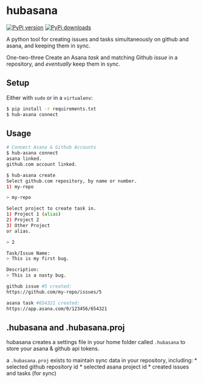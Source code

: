 # hubasana

[![PyPi version](https://img.shields.io/pypi/v/hubasana.svg)](https://pypi.python.org/pypi/hubasana)
[![PyPi downloads](https://img.shields.io/pypi/dm/hubasana.svg)](https://pypi.python.org/pypi/hubasana)

A python tool for creating issues and tasks simultaneously on github and asana, and keeping them in sync.

One-two-three Create an Asana *task* and matching Github *issue* in a repository,
and _eventually_ keep them in sync.

## Setup

Either with `sudo` or in a `virtualenv`:

```bash
$ pip install -r requirements.txt
$ hub-asana connect
```

## Usage

```bash
# Connect Asana & Github Accounts
$ hub-asana connect
asana linked.
github.com account linked.

$ hub-asana create
Select github.com repository, by name or number.
1) my-repo

> my-repo

Select project to create task in.
1) Project 1 (alias)
2) Project 2
3) Other Project
or alias.

> 2

Task/Issue Name:
> This is my first bug.

Description:
> This is a nasty bug.

github issue #5 created:
https://github.com/my-repo/issues/5

asana task #654321 created:
https://app.asana.com/0/123456/654321

```

## .hubasana and .hubasana.proj

hubasana creates a settings file in your home folder called `.hubasana` to store your asana & github api tokens.

a `.hubasana.proj` exists to maintain sync data in your repository, including:
    * selected github repository id
    * selected asana project id
    * created issues and tasks (for sync)


